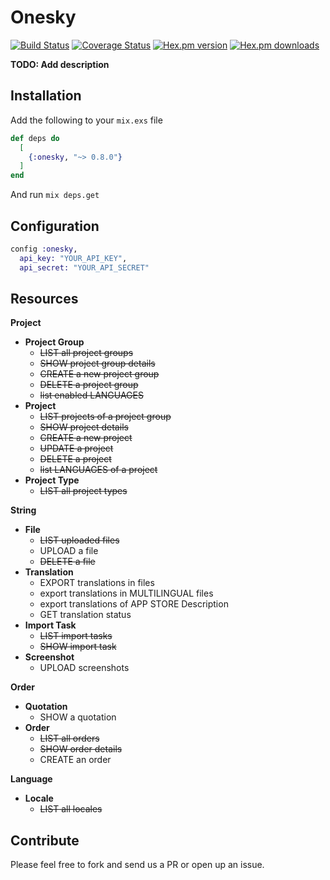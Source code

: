# Onesky

[![Build Status](https://travis-ci.org/ahtung/onesky.ex.svg?branch=master)](https://travis-ci.org/ahtung/onesky.ex)
[![Coverage Status](https://coveralls.io/repos/ahtung/onesky.ex/badge.svg?branch=master)](https://coveralls.io/r/ahtung/onesky.ex?branch=master)
[![Hex.pm version](https://img.shields.io/hexpm/v/onesky.svg?style=flat-square)](https://hex.pm/packages/onesky)
[![Hex.pm downloads](https://img.shields.io/hexpm/dt/onesky.svg)](https://hex.pm/packages/onesky)

**TODO: Add description**

## Installation

Add the following to your `mix.exs` file

```elixir
def deps do
  [
    {:onesky, "~> 0.8.0"}
  ]
end
```

And run `mix deps.get`

## Configuration

```elixir
config :onesky,
  api_key: "YOUR_API_KEY",
  api_secret: "YOUR_API_SECRET"
```

## Resources

**Project**
- **Project Group**
    - ~~LIST all project groups~~
    - ~~SHOW project group details~~
    - ~~CREATE a new project group~~
    - ~~DELETE a project group~~
    - ~~list enabled LANGUAGES~~
- **Project**
    - ~~LIST projects of a project group~~
    - ~~SHOW project details~~
    - ~~CREATE a new project~~
    - ~~UPDATE a project~~
    - ~~DELETE a project~~
    - ~~list LANGUAGES of a project~~
- **Project Type**
    - ~~LIST all project types~~

**String**
- **File**
    - ~~LIST uploaded files~~
    - UPLOAD a file
    - ~~DELETE a file~~
- **Translation**
    - EXPORT translations in files
    - export translations in MULTILINGUAL files
    - export translations of APP STORE Description
    - GET translation status
- **Import Task**
    - ~~LIST import tasks~~
    - ~~SHOW import task~~
- **Screenshot**
    - UPLOAD screenshots

**Order**
- **Quotation**
    - SHOW a quotation
- **Order**
    - ~~LIST all orders~~
    - ~~SHOW order details~~
    - CREATE an order

**Language**
- **Locale**
    - ~~LIST all locales~~

## Contribute

Please feel free to fork and send us a PR or open up an issue.
